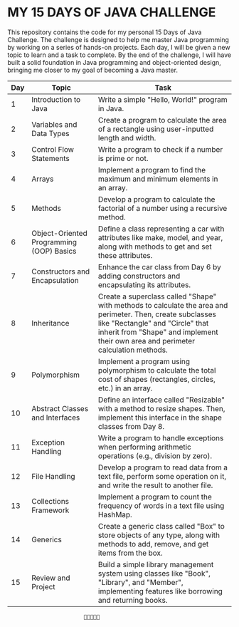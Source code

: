 # MY 15 DAYS OF JAVA CHALLENGE

This repository contains the code for my personal 15 Days of Java Challenge. The challenge is designed to help me master Java programming by working on a series of hands-on projects. Each day, I will be given a new topic to learn and a task to complete. By the end of the challenge, I will have built a solid foundation in Java programming and object-oriented design, bringing me closer to my goal of becoming a Java master.

| Day | Topic                                    | Task                                                                                                                                                                                                                                 |
| --- | ---------------------------------------- | ------------------------------------------------------------------------------------------------------------------------------------------------------------------------------------------------------------------------------------ |
| 1   | Introduction to Java                     | Write a simple "Hello, World!" program in Java.                                                                                                                                                                                      |
| 2   | Variables and Data Types                 | Create a program to calculate the area of a rectangle using user-inputted length and width.                                                                                                                                          |
| 3   | Control Flow Statements                  | Write a program to check if a number is prime or not.                                                                                                                                                                                |
| 4   | Arrays                                   | Implement a program to find the maximum and minimum elements in an array.                                                                                                                                                            |
| 5   | Methods                                  | Develop a program to calculate the factorial of a number using a recursive method.                                                                                                                                                   |
| 6   | Object-Oriented Programming (OOP) Basics | Define a class representing a car with attributes like make, model, and year, along with methods to get and set these attributes.                                                                                                    |
| 7   | Constructors and Encapsulation           | Enhance the car class from Day 6 by adding constructors and encapsulating its attributes.                                                                                                                                            |
| 8   | Inheritance                              | Create a superclass called "Shape" with methods to calculate the area and perimeter. Then, create subclasses like "Rectangle" and "Circle" that inherit from "Shape" and implement their own area and perimeter calculation methods. |
| 9   | Polymorphism                             | Implement a program using polymorphism to calculate the total cost of shapes (rectangles, circles, etc.) in an array.                                                                                                                |
| 10  | Abstract Classes and Interfaces          | Define an interface called "Resizable" with a method to resize shapes. Then, implement this interface in the shape classes from Day 8.                                                                                               |
| 11  | Exception Handling                       | Write a program to handle exceptions when performing arithmetic operations (e.g., division by zero).                                                                                                                                 |
| 12  | File Handling                            | Develop a program to read data from a text file, perform some operation on it, and write the result to another file.                                                                                                                 |
| 13  | Collections Framework                    | Implement a program to count the frequency of words in a text file using HashMap.                                                                                                                                                    |
| 14  | Generics                                 | Create a generic class called "Box" to store objects of any type, along with methods to add, remove, and get items from the box.                                                                                                     |
| 15  | Review and Project                       | Build a simple library management system using classes like "Book", "Library", and "Member", implementing features like borrowing and returning books.                                                                               |

                            🚀🚀🚀🚀🚀

